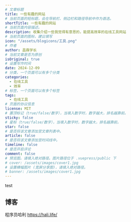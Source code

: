 ```yaml
---
# 文章标题
title: 一些有趣的网站
# 当前页面的短标题，会在导航栏、侧边栏和路径导航中作为首选。
shortTitle: 一些有趣的网站
# 当前页面内容描述。
description: 收集介绍一些我觉得有意思的，能提高效率的在线工具网站
# 当前页面的图标，建议填写
icon: "/assets/blogicons/工具.png"
# 作者
author: 昌霖学长
# 当前文章是否为原创
isOriginal: true
# 设置写作时间
date: 2024-12-09
# 分类，一个页面可以有多个分类
categories: 
  - 在线工具
  - 效率
# 标签，一个页面可以有多个标签
tags: 
  - 在线工具
# 页面的协议信息
license: MIT
# 置顶标记（true/false/数字），当填入数字时，数字越大，排名越靠前。
sticky: false
# 星标（true/false/数字），当填入数字时，数字越大，排名越靠前。
star: false
# 是否将该文章添加至文章列表中。
article: false
# 是否将该文章添加至时间线中。
timeline: false
# 是否开启评论
comment: false
# 预览图。请填入绝对路径。图片路径位于 .vuepress/public 下
# cover: /assets/images/cover1.jpg
# 设置横幅图片 (宽屏分享图)，请填入绝对路径。
# banner: /assets/images/cover1.jpg
---
```

test

## 博客

程序员哈利 https://hali.life/
